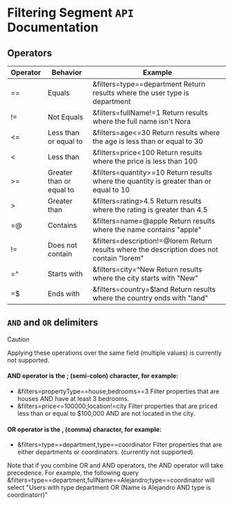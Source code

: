 # Filtering Segment `API` Documentation

## Operators

|Operator|Behavior|Example
|---|---|-|
|==|Equals|&filters=type==department Return results where the user type is department|
|!=|Not Equals|&filters=fullName!=1 Return results where the full name isn't Nora|
|<=|Less than or equal to|&filters=age<=30 Return results where the age is less than or equal to 30|
|<|Less than|&filters=price<100 Return results where the price is less than 100|
|>=|Greater than or equal to|&filters=quantity>=10 Return results where the quantity is greater than or equal to 10|
|>|Greater than|&filters=rating>4.5 Return results where the rating is greater than 4.5|
|=@|Contains|&filters=name=@apple Return results where the name contains "apple"|
|!=|Does not contain|&filters=description!=@lorem Return results where the description does not contain "lorem"|
|=^|Starts with|&filters=city=^New Return results where the city starts with "New"|
|=$|Ends with|&filters=country=$land Return results where the country ends with "land"|

## `AND` and `OR` delimiters

> [!CAUTION]
> Applying these operations over the same field (multiple values) is currently not supported.

#### AND operator is the ; (semi-colon) character, for example:

- &filters=propertyType==house;bedrooms>=3 Filter properties that are houses AND have at least 3 bedrooms.
- &filters=price<=100000;location!=city Filter properties that are priced less than or equal to $100,000 AND are not located in the city.

#### OR operator is the , (comma) character, for example:

- &filters=type==department,type==coordinator Filter properties that are either departments or coordinators. (currently not supported).


Note that if you combine OR and AND operators, the AND operator will take precedence. For example, the following query &filters=type==department,fullName==Alejandro;type==coordinator will select "Users with type department OR (Name is Alejandro AND type is coordinatorr)"

